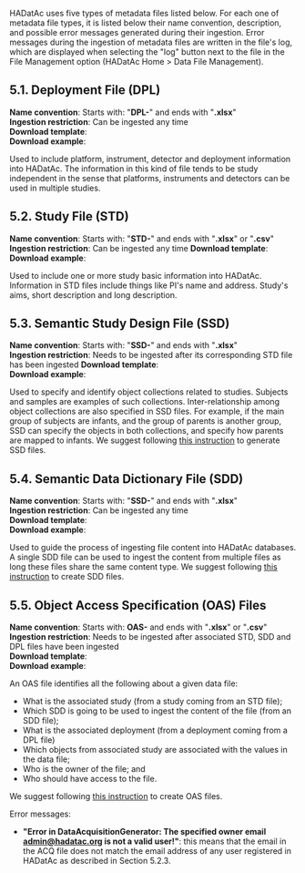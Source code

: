 HADatAc uses five types of metadata files listed below. For each one of metadata file types, it is listed below their name convention, description, and possible error messages generated during their ingestion. Error messages during the ingestion of metadata files are written in the file's log, which are displayed when selecting the "log" button next to the file in the File Management option (HADatAc Home > Data File Management). 
  
## 5.1. Deployment File (DPL)

**Name convention**: Starts with: "__DPL-__" and ends with "__.xlsx__"  
**Ingestion restriction**: Can be ingested any time   
**Download template**:   
**Download example**:   

Used to include platform, instrument, detector and deployment information into HADatAc. The information in this kind of file tends to be study independent in the sense that platforms, instruments and detectors can be used in multiple studies. 

## 5.2. Study File (STD)  

**Name convention**: Starts with: "__STD-__" and ends with "__.xlsx__" or "__.csv__"  
**Ingestion restriction**: Can be ingested any time
**Download template**:   
**Download example**:   

Used to include one or more study basic information into HADatAc. Information in STD files include things like PI's name and address. Study's aims, short description and long description.

## 5.3. Semantic Study Design File (SSD)

**Name convention**: Starts with: "__SSD-__" and ends with "__.xlsx__"  
**Ingestion restriction**: Needs to be ingested after its corresponding STD file has been ingested
**Download template**:   
**Download example**:   

Used to specify and identify object collections related to studies. Subjects and samples are examples of such collections. Inter-relationship among object collections are also specified in SSD files. For example, if the main group of subjects are infants, and the group of parents is another group, SSD can specify the objects in both collections, and specify how parents are mapped to infants. We suggest following [this instruction](https://github.com/paulopinheiro1234/hadatac/wiki/5.3.-Semantic-Study-Design-(SSD)) to generate SSD files.

## 5.4. Semantic Data Dictionary File (SDD)   

**Name convention**: Starts with: "__SSD-__" and ends with "__.xlsx__"  
**Ingestion restriction**: Can be ingested any time   
**Download template**:   
**Download example**:   

Used to guide the process of ingesting file content into HADatAc databases. A single SDD file can be used to ingest the content from multiple files as long these files share the same content type. We suggest following [this instruction](https://github.com/paulopinheiro1234/hadatac/wiki/5.4.-Semantic-Data-Dictionary-(SDD)) to create SDD files. 

## 5.5. Object Access Specification (OAS) Files

**Name convention**: Starts with: __OAS-__ and ends with "__.xlsx__" or "__.csv__"  
**Ingestion restriction**: Needs to be ingested after associated STD, SDD and DPL files have been ingested   
**Download template**:   
**Download example**:   

An OAS file identifies all the following about a given data file:
* What is the associated study (from a study coming from an STD file);
* Which SDD is going to be used to ingest the content of the file (from an SDD file);
* What is the associated deployment (from a deployment coming from a DPL file) 
* Which objects from associated study are associated with the values in the data file;
* Who is the owner of the file; and
* Who should have access to the file.

We suggest following [this instruction](https://github.com/paulopinheiro1234/hadatac/wiki/5.5.-Object-Access-Specification-(OAS)) to create OAS files. 

Error messages:
- __"Error in DataAcquisitionGenerator: The specified owner email admin@hadatac.org is not a valid user!"__: this means that the email in the ACQ file does not match the email address of any user registered in HADatAc as described in Section 5.2.3.
